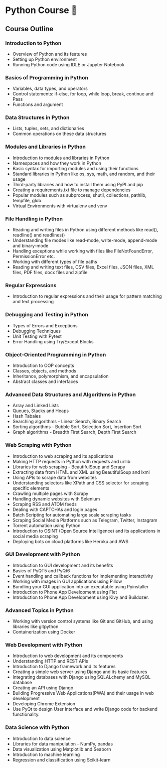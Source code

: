 # Python Course 🐍

## Course Outline

### Introduction to Python
- Overview of Python and its features
- Setting up Python environment
- Running Python code using IDLE or Jupyter Notebook

### Basics of Programming in Python
- Variables, data types, and operators 
- Control statements: if-else, for loop, while loop, break, continue and Pass
- Functions and argument

### Data Structures in Python
- Lists, tuples, sets, and dictionaries 
- Common operations on these data structures 

### Modules and Libraries in Python
- Introduction to modules and libraries in Python 
- Namespaces and how they work in Python
- Basic syntax for importing modules and using their functions 
- Standard libraries in Python like os, sys, math, and random, and their usage 
- Third-party libraries and how to install them using PyPI and pip 
- Creating a requirements.txt file to manage dependencies 
- Popular modules such as subprocess, shutil, collections, pathlib, tempfile, glob
- Virtual Environments with virtualenv and venv 


### File Handling in Python
- Reading and writing files in Python using different methods like read(), readline() and readlines()
- Understanding file modes like read-mode, write-mode, append-mode and binary-mode
- Handling exceptions while working with files like FileNotFoundError, PermissionError etc.
- Working with different types of file paths 
- Reading and writing text files, CSV files, Excel files, JSON files, XML files, PDF files, docx files and zipfile

### Regular Expressions
- Introduction to regular expressions and their usage for pattern matching and text processing

### Debugging and Testing in Python
- Types of Errors and Exceptions
- Debugging Techniques
- Unit Testing with Pytest
- Error Handling using Try/Except Blocks

### Object-Oriented Programming in Python
- Introduction to OOP concepts 
- Classes, objects, and methods 
- Inheritance, polymorphism, and encapsulation 
- Abstract classes and interfaces 

### Advanced Data Structures and Algorithms in Python
- Array and Linked Lists
- Queues, Stacks and Heaps
- Hash Tabales
- Searching algorithms - Linear Search, Binary Search 
- Sorting algorithms - Bubble Sort, Selection Sort, Insertion Sort 
- Graph algorithms - Breadth First Search, Depth First Search 



### Web Scraping with Python
- Introduction to web scraping and its applications
- Making HTTP requests in Python with requests and urllib 
- Libraries for web scraping - BeautifulSoup and Scrapy 
- Extracting data from HTML and XML using BeautifulSoup and lxml 
- Using APIs to scrape data from websites
- Understanding selectors like XPath and CSS selector for scraping specific elements 
- Crawling multiple pages with Scrapy 
- Handling dynamic websites with Selenium 
- Scraping RSS and ATOM feeds 
- Dealing with CAPTCHAs and login pages 
- Batch Scripting for automating large scale scraping tasks 
- Scraping Social Media Platforms such as Telegram, Twitter, Instagram 
- Torrent automation using Python 
- Introduction to OSINT (Open Source Intelligence) and its applications in social media scraping  
- Deploying bots on cloud platforms like Heroku and AWS 

### GUI Development with Python
- Introduction to GUI development and its benefits 
- Basics of PyQT5 and PyQt6
- Event handling and callback functions for implementing interactivity 
- Working with images in GUI applications using Pillow 
- Bundling your GUI application into an executable using Pyinstaller
- Introduction to Phone App Development using Flet
- Introduction to Phone App Development using Kivy and Buildozer. 

### Advanced Topics in Python
- Working with version control systems like Git and GitHub, and using libraries like gitpython 
- Containerization using Docker 

### Web Development with Python
- Introduction to web development and its components
- Understanding HTTP and REST APIs 
- Introduction to Django framework and its features 
- Creating a simple web server using Django and its basic features 
- Integrating databases with Django using SQLALchemy and MySQL database 
- Creating an API using Django 
- Building Progressive Web Applications(PWA) and their usage in web development 
- Developing Chrome Extension 
- Use PyQt to design User Interface and write Django code for backend functionality.

### Data Science with Python
- Introduction to data science 
- Libraries for data manipulation - NumPy, pandas 
- Data visualization using Matplotlib and Seaborn 
- Introduction to machine learning 
- Regression and classification using Scikit-learn 

